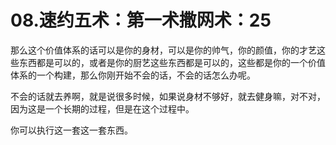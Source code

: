 # 08.速约五术：第一术撒网术：25

那么这个价值体系的话可以是你的身材，可以是你的帅气，你的颜值，你的才艺这些东西都是可以的，或者是你的厨艺这些东西都是可以的，这些都是你的一个价值体系的一个构建，那么你刚开始不会的话，不会的话怎么办呢。

不会的话就去养啊，就是说很多时候，如果说身材不够好，就去健身嘛，对不对，因为这是一个长期的过程，但是在这个过程中。

你可以执行这一套这一套东西。